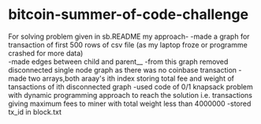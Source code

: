 # bitcoin-summer-of-code-challenge
For  solving problem given in sb.README my approach-
 -made a graph for transaction of first 500 rows of csv file (as my laptop froze or programme crashed for more data) \
 -made edges between child and parent__
 -from this graph removed disconnected single node graph as there was no coinbase transaction
 -made two arrays,both araay's ith index storing total fee and  weight of tansactions  of ith disconnected graph 
 -used code of 0/1 knapsack problem with dynamic programming approach to reach the solution i.e. transactions giving maximum fees to miner with total weight less than 4000000
 -stored tx_id in block.txt
 
